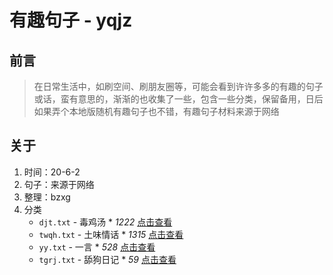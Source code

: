 # 有趣句子 - yqjz

## 前言

> 在日常生活中，如刷空间、刷朋友圈等，可能会看到许许多多的有趣的句子或话，蛮有意思的，渐渐的也收集了一些，包含一些分类，保留备用，日后如果弄个本地版随机有趣句子也不错，有趣句子材料来源于网络

## 关于

1. 时间：20-6-2
2. 句子：来源于网络
3. 整理：bzxg
4. 分类
   - `djt.txt` - 毒鸡汤 * *1222* [点击查看](https://bzxg-space.github.io/yqjz/dtj.txt)
   - `twqh.txt` - 土味情话 * *1315* [点击查看](https://bzxg-space.github.io/yqjz/twqh.txt)
   - `yy.txt` - 一言 * *528* [点击查看](https://bzxg-space.github.io/yqjz/yy.txt)
   - `tgrj.txt` - 舔狗日记 * *59* [点击查看](https://bzxg-space.github.io/yqjz/tgrj.txt)

